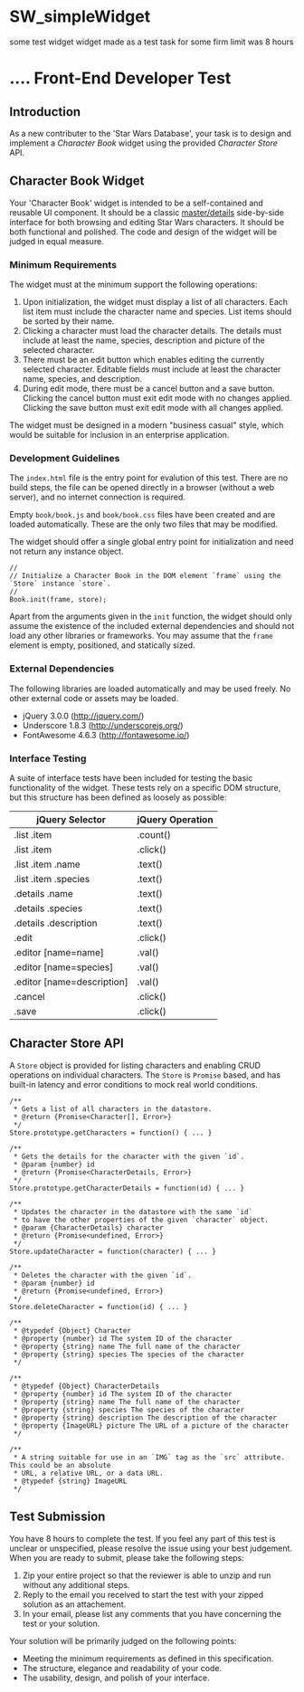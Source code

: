 # SW_simpleWidget
some test widget
widget made as a test task for some firm
limit was 8 hours

# .... Front-End Developer Test


## Introduction

As a new contributer to the 'Star Wars Database', your task is to design and implement a *Character Book*
widget using the provided *Character Store* API.


## Character Book Widget

Your 'Character Book' widget is intended to be a self-contained and reusable UI component. It should be a
classic [master/details][1] side-by-side interface for both browsing and editing Star Wars characters. It
should be both functional and polished. The code and design of the widget will be judged in equal measure.

[1]: https://msdn.microsoft.com/en-us/windows/uwp/controls-and-patterns/master-details


### Minimum Requirements

The widget must at the minimum support the following operations:

1. Upon initialization, the widget must display a list of all characters. Each list item must include
   the character name and species. List items should be sorted by their name.
2. Clicking a character must load the character details. The details must include at least the
   name, species, description and picture of the selected character.
3. There must be an edit button which enables editing the currently selected character. Editable
   fields must include at least the character name, species, and description.
4. During edit mode, there must be a cancel button and a save button. Clicking the cancel button
   must exit edit mode with no changes applied. Clicking the save button must exit edit mode with
   all changes applied.

The widget must be designed in a modern "business casual" style, which would be suitable for inclusion
in an enterprise application.

### Development Guidelines

The `index.html` file is the entry point for evalution of this test. There are no build steps, the file can
be opened directly in a browser (without a web server), and no internet connection is required.

Empty `book/book.js` and `book/book.css` files have been created and are loaded automatically. These are the
only two files that may be modified.

The widget should offer a single global entry point for initialization and need not return any instance object.

```
//
// Initialize a Character Book in the DOM element `frame` using the `Store` instance `store`.
//
Book.init(frame, store);
```

Apart from the arguments given in the `init` function, the widget should only assume the existence of the
included external dependencies and should not load any other libraries or frameworks. You may assume that
the `frame` element is empty, positioned, and statically sized.


### External Dependencies

The following libraries are loaded automatically and may be used freely. No other external code or assets
may be loaded.

* jQuery 3.0.0 (http://jquery.com/)
* Underscore 1.8.3 (http://underscorejs.org/)
* FontAwesome 4.6.3 (http://fontawesome.io/)


### Interface Testing

A suite of interface tests have been included for testing the basic functionality of the widget. These tests
rely on a specific DOM structure, but this structure has been defined as loosely as possible:

| jQuery Selector            | jQuery Operation |
| -------------------------- | ---------------- |
| .list .item                | .count()         |
| .list .item                | .click()         |
| .list .item .name          | .text()          |
| .list .item .species       | .text()          |
| .details .name             | .text()          |
| .details .species          | .text()          |
| .details .description      | .text()          |
| .edit                      | .click()         |
| .editor [name=name]        | .val()           |
| .editor [name=species]     | .val()           |
| .editor [name=description] | .val()           |
| .cancel                    | .click()         |
| .save                      | .click()         |


## Character Store API

A `Store` object is provided for listing characters and enabling CRUD operations on individual characters.
The `Store` is `Promise` based, and has built-in latency and error conditions to mock real world conditions. 


```
/**
 * Gets a list of all characters in the datastore.
 * @return {Promise<Character[], Error>}
 */
Store.prototype.getCharacters = function() { ... }

/**
 * Gets the details for the character with the given `id`.
 * @param {number} id
 * @return {Promise<CharacterDetails, Error>}
 */
Store.prototype.getCharacterDetails = function(id) { ... }

/**
 * Updates the character in the datastore with the same `id`
 * to have the other properties of the given `character` object.
 * @param {CharacterDetails} character
 * @return {Promise<undefined, Error>}
 */
Store.updateCharacter = function(character) { ... }

/**
 * Deletes the character with the given `id`.
 * @param {number} id
 * @return {Promise<undefined, Error>}
 */
Store.deleteCharacter = function(id) { ... }

/**
 * @typedef {Object} Character
 * @property {number} id The system ID of the character
 * @property {string} name The full name of the character
 * @property {string} species The species of the character
 */

/**
 * @typedef {Object} CharacterDetails
 * @property {number} id The system ID of the character
 * @property {string} name The full name of the character
 * @property {string} species The species of the character
 * @property {string} description The description of the character
 * @property {ImageURL} picture The URL of a picture of the character
 */

/**
 * A string suitable for use in an `IMG` tag as the `src` attribute. This could be an absolute
 * URL, a relative URL, or a data URL.
 * @typedef {string} ImageURL
 */
```


## Test Submission

You have 8 hours to complete the test. If you feel any part of this test is unclear or unspecified, please
resolve the issue using your best judgement. When you are ready to submit, please take the following steps:

1. Zip your entire project so that the reviewer is able to unzip and run without any additional steps.
2. Reply to the email you received to start the test with your zipped solution as an attachement.
3. In your email, please list any comments that you have concerning the test or your solution.

Your solution will be primarily judged on the following points:

* Meeting the minimum requirements as defined in this specification.
* The structure, elegance and readability of your code.
* The usability, design, and polish of your interface.

